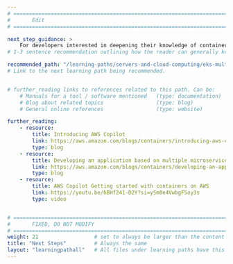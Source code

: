```yaml
---
# ================================================================================
#       Edit
# ================================================================================

next_step_guidance: >
    For developers interested in deepening their knowledge of container orchestration on AWS, exploring Amazon Elastic Kubernetes Service (EKS) is a logical next step. EKS offers a more robust environment for managing complex containerized applications, supporting multi-architecture setups including Graviton processors. This knowledge will be beneficial in scaling and managing larger, more complex containerized systems.
# 1-3 sentence recommendation outlining how the reader can generally keep learning about these topics, and a specific explanation of why the next step is being recommended.

recommended_path: "/learning-paths/servers-and-cloud-computing/eks-multi-arch/"
# Link to the next learning path being recommended.


# further_reading links to references related to this path. Can be:
    # Manuals for a tool / software mentioned   (type: documentation)
    # Blog about related topics                 (type: blog)
    # General online references                 (type: website) 

further_reading:
    - resource:
        title: Introducing AWS Copilot
        link: https://aws.amazon.com/blogs/containers/introducing-aws-copilot/
        type: blog
    - resource:
        title: Developing an application based on multiple microservices using AWS Copilot and AWS Fargate
        link: https://aws.amazon.com/blogs/containers/developing-an-application-based-on-multiple-microservices-using-the-aws-copilot-and-aws-fargate/
        type: blog
    - resource:
        title: AWS Copilot Getting started with containers on AWS
        link: https://youtu.be/hBHf241-D2Y?si=ySm0e4VwbgFSoy3s
        type: video


# ================================================================================
#       FIXED, DO NOT MODIFY
# ================================================================================
weight: 21                  # set to always be larger than the content in this path, and one more than 'review'
title: "Next Steps"         # Always the same
layout: "learningpathall"   # All files under learning paths have this same wrapper
---
```

